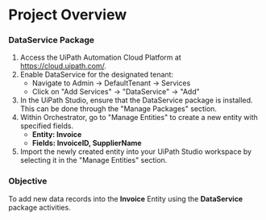 # Project Overview

### DataService Package

1. Access the UiPath Automation Cloud Platform at https://cloud.uipath.com/.
2. Enable DataService for the designated tenant: <br>
     - Navigate to Admin -> DefaultTenant -> Services <br>
     - Click on "Add Services" -> "DataService" -> "Add" <br>
3. In the UiPath Studio, ensure that the DataService package is installed. This can be done through the "Manage Packages" section.
4. Within Orchestrator, go to "Manage Entities" to create a new entity with specified fields. <br>
   - **Entity: Invoice** <br>
   - **Fields: InvoiceID, SupplierName** <br>
6. Import the newly created entity into your UiPath Studio workspace by selecting it in the "Manage Entities" section.

### Objective
To add new data records into the **Invoice** Entity using the **DataService** package activities.
